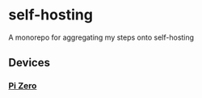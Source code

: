 # self-hosting
A monorepo for aggregating my steps onto self-hosting

## Devices

### [Pi Zero](http://www.orangepi.org/orangepiwiki/index.php/Orange_Pi_Zero)
